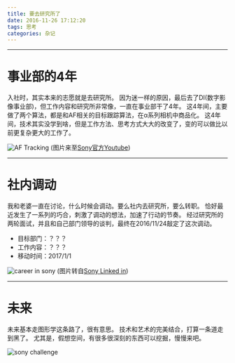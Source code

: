 ```yaml
---
title: 要去研究所了
date: 2016-11-26 17:12:20
tags: 思考
categories: 杂记
---
```


-------------------------------------

# 事业部的4年

入社时，其实本来的志愿就是去研究所。
因为迷一样的原因，最后去了DI(数字影像事业部)，但工作内容和研究所非常像，一直在事业部干了4年。
这4年间，主要做了两个算法，都是和AF相关的目标跟踪算法，在α系列相机中商品化。
这4年间，技术其实没学到啥，但是工作方法、思考方式大大的改变了，变的可以做比以前更复杂更大的工作了。


![AF Tracking](/images/20161126_AFTracking.png)
(图片来至[Sony官方Youtube](https://www.youtube.com/watch?v=qZGmLf6o6Bc))

-------------------------------------

# 社内调动

我和老婆一直在讨论，什么时候会调动。要么社内去研究所，要么转职。
恰好最近发生了一系列的巧合，刺激了调动的想法，加速了行动的节奏。
经过研究所的两轮面试，并且和自己部门领导的谈判，最终在2016/11/24敲定了这次调动。

- 目标部门：？？？
- 工作内容：？？？
- 移动时间：2017/1/1

![career in sony](https://media.licdn.com/media/p/6/005/030/0c0/10a7d05.png)
(图片转自[Sony Linked in](https://www.linkedin.com/company/sony/careers?trk=top_nav_careers))

-------------------------------------

# 未来

未来基本走图形学这条路了，很有意思。
技术和艺术的完美结合，打算一条道走到黑了。
尤其是，假想空间，有很多很深刻的东西可以挖掘，慢慢来吧。

![sony challenge](/images/20161126_SonyChallenge.png)
